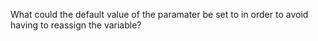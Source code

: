 What could the default value of the paramater be set to in order to avoid having to reassign the variable?
